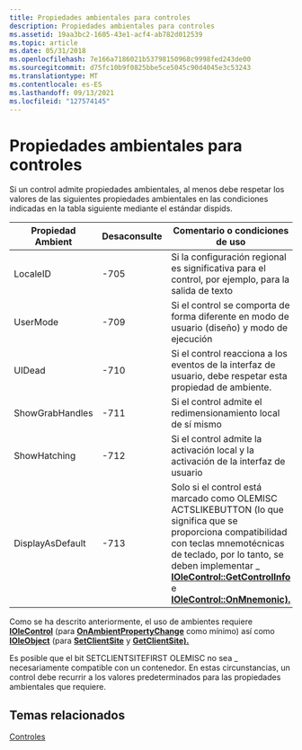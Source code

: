 ```yaml
---
title: Propiedades ambientales para controles
description: Propiedades ambientales para controles
ms.assetid: 19aa3bc2-1605-43e1-acf4-ab782d012539
ms.topic: article
ms.date: 05/31/2018
ms.openlocfilehash: 7e166a7186021b53798150968c9998fed243de00
ms.sourcegitcommit: d75fc10b9f0825bbe5ce5045c90d4045e3c53243
ms.translationtype: MT
ms.contentlocale: es-ES
ms.lasthandoff: 09/13/2021
ms.locfileid: "127574145"
---
```

# <a name="ambient-properties-for-controls"></a>Propiedades ambientales para controles

Si un control admite propiedades ambientales, al menos debe respetar los valores de las siguientes propiedades ambientales en las condiciones indicadas en la tabla siguiente mediante el estándar dispids.



| Propiedad Ambient            | Desaconsulte          | Comentario o condiciones de uso                                                                                                                                                                                                                                                                |
|-----------------------------|-----------------|-------------------------------------------------------------------------------------------------------------------------------------------------------------------------------------------------------------------------------------------------------------------------------------------|
| LocaleID<br/>         | -705<br/> | Si la configuración regional es significativa para el control, por ejemplo, para la salida de texto<br/>                                                                                                                                                                                                                  |
| UserMode <br/>        | -709<br/> | Si el control se comporta de forma diferente en modo de usuario (diseño) y modo de ejecución<br/>                                                                                                                                                                                                          |
| UIDead<br/>           | -710<br/> | Si el control reacciona a los eventos de la interfaz de usuario, debe respetar esta propiedad de ambiente.<br/>                                                                                                                                                                                                 |
| ShowGrabHandles<br/>  | -711<br/> | Si el control admite el redimensionamiento local de sí mismo<br/>                                                                                                                                                                                                                             |
| ShowHatching<br/>     | -712<br/> | Si el control admite la activación local y la activación de la interfaz de usuario<br/>                                                                                                                                                                                                                   |
| DisplayAsDefault<br/> | -713<br/> | Solo si el control está marcado como OLEMISC ACTSLIKEBUTTON (lo que significa que se proporciona compatibilidad con teclas mnemotécnicas de teclado, por lo tanto, se deben implementar \_ [**IOleControl::GetControlInfo**](/windows/desktop/api/OCIdl/nf-ocidl-iolecontrol-getcontrolinfo) e [**IOleControl::OnMnemonic).**](/windows/desktop/api/OCIdl/nf-ocidl-iolecontrol-onmnemonic)<br/> |



 

Como se ha descrito anteriormente, el uso de ambientes requiere [**IOleControl**](/windows/desktop/api/OCIdl/nn-ocidl-iolecontrol) (para [**OnAmbientPropertyChange**](/windows/desktop/api/OCIdl/nf-ocidl-iolecontrol-onambientpropertychange) como mínimo) así como [**IOleObject**](/windows/desktop/api/OleIdl/nn-oleidl-ioleobject) (para [**SetClientSite**](/windows/desktop/api/OleIdl/nf-oleidl-ioleobject-setclientsite) y [**GetClientSite).**](/windows/desktop/api/OleIdl/nf-oleidl-ioleobject-getclientsite)

Es posible que el bit SETCLIENTSITEFIRST OLEMISC no sea \_ necesariamente compatible con un contenedor. En estas circunstancias, un control debe recurrir a los valores predeterminados para las propiedades ambientales que requiere.

## <a name="related-topics"></a>Temas relacionados

<dl> <dt>

[Controles](controls.md)
</dt> </dl>

 

 





